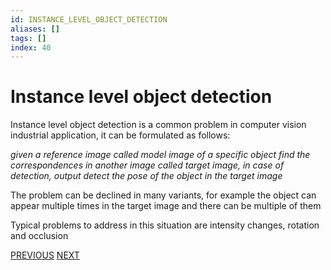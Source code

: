 ```yaml
---
id: INSTANCE_LEVEL_OBJECT_DETECTION
aliases: []
tags: []
index: 40
---
```


# Instance level object detection

Instance level object detection is a common problem in computer vision industrial application, it can be formulated as follows:

*given a reference image called model image of a specific object find  the correspondences in another image called target image, in case of detection, output detect the pose of the object in the target image*

The problem can be declined in many variants, for example the object can appear multiple times in the target image and there can be multiple of them

Typical problems to address in this situation are intensity changes, rotation and occlusion

[PREVIOUS](pages/local_features/matching_process.md) [NEXT](computer_vision/object_detection/template_pattern_matching.md)
